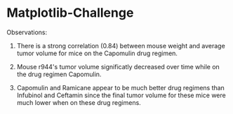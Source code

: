 # Matplotlib-Challenge

Observations:

1. There is a strong correlation (0.84) between mouse weight and average tumor volume for mice on the Capomulin drug regimen. 

2. Mouse r944's tumor volume significatly decreased over time while on the drug regimen Capomulin. 

3. Capomulin and Ramicane appear to be much better drug regimens than Infubinol and Ceftamin since the final tumor volume for these mice were much lower when on these drug regimens. 